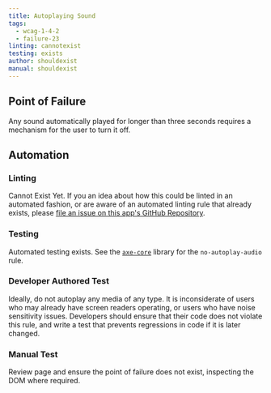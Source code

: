 ```yaml
---
title: Autoplaying Sound
tags: 
  - wcag-1-4-2
  - failure-23
linting: cannotexist
testing: exists
author: shouldexist
manual: shouldexist
---
```


## Point of Failure
Any sound automatically played for longer than three seconds requires a mechanism for the user to turn it off.

## Automation

### Linting
Cannot Exist Yet. If you an idea about how this could be linted in an automated fashion, or are aware of an automated linting rule that already exists, please [file an issue on this app's GitHub Repository](https://github.com/MelSumner/a11y-automation/issues).

### Testing
Automated testing exists. See the [`axe-core`](https://github.com/dequelabs/axe-core) library for the `no-autoplay-audio` rule.

### Developer Authored Test
Ideally, do not autoplay any media of any type. It is inconsiderate of users who may already have screen readers operating, or users who have noise sensitivity issues. Developers should ensure that their code does not violate this rule, and write a test that prevents regressions in code if it is later changed.

### Manual Test
Review page and ensure the point of failure does not exist, inspecting the DOM where required.